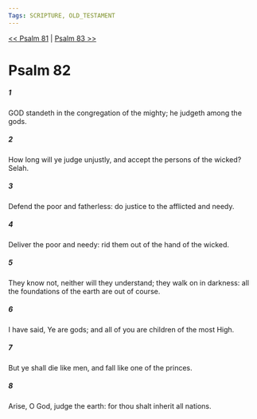 ```yaml
---
Tags: SCRIPTURE, OLD_TESTAMENT
---
```


[<< Psalm 81](OLD_TESTAMENT/19_Psalms/Psalm_81.md) | [Psalm 83 >>](OLD_TESTAMENT/19_Psalms/Psalm_83.md)

# Psalm 82

##### 1
 GOD standeth in the congregation of the mighty; he judgeth among the gods.
##### 2
 How long will ye judge unjustly, and accept the persons of the wicked?  Selah.
##### 3
 Defend the poor and fatherless: do justice to the afflicted and needy.
##### 4
 Deliver the poor and needy: rid them out of the hand of the wicked.
##### 5
 They know not, neither will they understand; they walk on in darkness: all the foundations of the earth are out of course.
##### 6
 I have said, Ye are gods; and all of you are children of the most High.
##### 7
 But ye shall die like men, and fall like one of the princes.
##### 8
 Arise, O God, judge the earth: for thou shalt inherit all nations.
